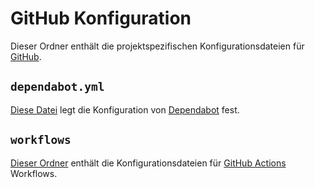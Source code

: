 # GitHub Konfiguration

Dieser Ordner enthält die projektspezifischen Konfigurationsdateien für [GitHub](https://docs.github.com/de).

## `dependabot.yml`

[Diese Datei](https://docs.github.com/de/code-security/dependabot/dependabot-version-updates/configuration-options-for-the-dependabot.yml-file) legt die Konfiguration von [Dependabot](https://docs.github.com/de/code-security/dependabot) fest.

## `workflows`

[Dieser Ordner](https://docs.github.com/de/actions/using-workflows/about-workflows#about-workflows) enthält die Konfigurationsdateien für [GitHub Actions](https://docs.github.com/de/actions) Workflows.
